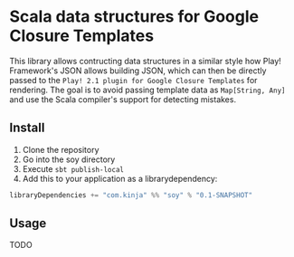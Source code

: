 # Scala data structures for Google Closure Templates

This library allows contructing data structures in a similar style how Play! Framework's JSON allows building JSON,
which can then be directly passed to the `Play! 2.1 plugin for Google Closure Templates` for rendering. The goal is to
avoid passing template data as `Map[String, Any]` and use the Scala compiler's support for detecting mistakes.

## Install

1. Clone the repository
2. Go into the soy directory
3. Execute `sbt publish-local`
4. Add this to your application as a librarydependency:

```scala
libraryDependencies += "com.kinja" %% "soy" % "0.1-SNAPSHOT"
```

## Usage

TODO
